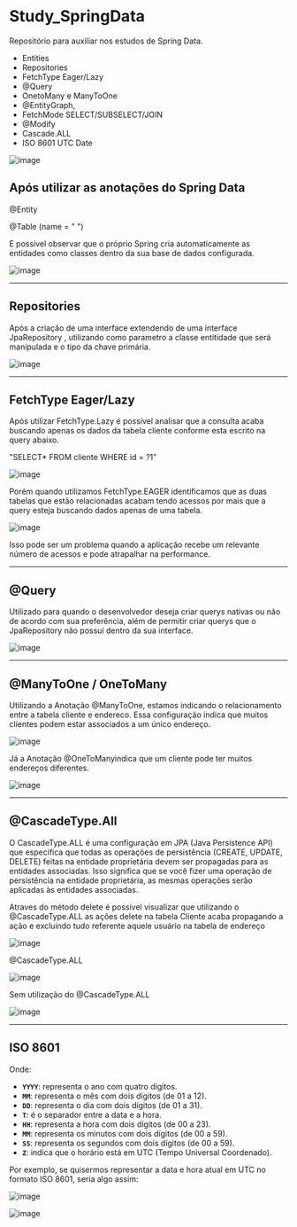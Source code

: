 # Study_SpringData
Repositório para auxiliar nos estudos de Spring Data.

-  Entities
-  Repositories
-  FetchType Eager/Lazy
-  @Query
-  OnetoMany e ManyToOne
-  @EntityGraph,
-  FetchMode SELECT/SUBSELECT/JOIN
-  @Modify
-  Cascade.ALL
-  ISO 8601 UTC Date

![image](https://github.com/Viniciusalves16/Study_SpringData/assets/103587422/c3e12a51-6279-46e8-9737-c93b171bdae8)

Após utilizar as anotações do Spring Data 
-----------------------------------------
@Entity

@Table (name = " ")

E possível observar que o próprio Spring cria automaticamente as entidades como classes dentro da sua base de dados configurada.

![image](https://github.com/Viniciusalves16/Study_SpringData/assets/103587422/85e28f96-3e0f-456f-8400-e162f675bad7)

-------------
Repositories 
--------------
Após a criação de uma interface extendendo de uma interface JpaRepository , utilizando como parametro a classe entitidade que será manipulada e o tipo da chave primária.

![image](https://github.com/Viniciusalves16/Study_SpringData/assets/103587422/834674ed-beaa-4dd9-af21-786d4f9ba9ad)

--------------------
FetchType Eager/Lazy
---------------------
Após utilizar FetchType.Lazy é possível analisar que a consulta acaba buscando apenas os dados da tabela cliente conforme esta escrito na query abaixo.

"SELECT* FROM cliente WHERE id = ?1"

![image](https://github.com/Viniciusalves16/Study_SpringData/assets/103587422/41fa5253-88e3-4ba6-9a0d-16964373c64f)

Porém quando utilizamos FetchType.EAGER identificamos que as duas tabelas que estão relacionadas acabam tendo acessos por mais que a query esteja buscando dados apenas de uma tabela.

![image](https://github.com/Viniciusalves16/Study_SpringData/assets/103587422/15265a4f-e3cd-43b6-b9a6-4dc2657301df)

Isso pode ser um problema quando a aplicação recebe um relevante número de acessos e pode atrapalhar na performance.

--------------------
@Query
---------------------
Utilizado para quando o desenvolvedor deseja criar querys nativas ou não de acordo com sua preferência, além de permitir criar querys que o JpaRepository não possui dentro da sua interface.

![image](https://github.com/Viniciusalves16/Study_SpringData/assets/103587422/ae4b81ca-d36e-4b23-b8dc-2d949689fe56)

--------------------
@ManyToOne / OneToMany
---------------------
Utilizando a Anotação @ManyToOne, estamos indicando o relacionamento entre a tabela cliente e endereco. Essa configuração indica que muitos clientes podem estar associados a um único endereço.

![image](https://github.com/Viniciusalves16/Study_SpringData/assets/103587422/73793e3d-2b9e-43ac-b569-adb8dbada339)


Já a Anotação @OneToManyindica que um cliente pode ter muitos endereços diferentes. 

![image](https://github.com/Viniciusalves16/Study_SpringData/assets/103587422/04c75d73-52f2-4426-a231-8c46d7a0d75b)

---------------------
@CascadeType.All
---------------------

O CascadeType.ALL é uma configuração em JPA (Java Persistence API) que especifica que todas as operações de persistência (CREATE, UPDATE, DELETE) feitas na entidade proprietária devem ser propagadas para as entidades associadas. Isso significa que se você fizer uma operação de persistência na entidade proprietária, as mesmas operações serão aplicadas às entidades associadas.

Atraves do método delete é possível visualizar que utilizando o @CascadeType.ALL  as ações delete na tabela Cliente acaba propagando a ação e excluindo tudo referente aquele usuário na tabela de endereço

![image](https://github.com/Viniciusalves16/Study_SpringData/assets/103587422/ae633923-8812-4ae7-aaef-8d3d118941eb)



@CascadeType.ALL

![image](https://github.com/Viniciusalves16/Study_SpringData/assets/103587422/56309f8e-d5ed-4ef5-82ec-3e93979c1f2f)

Sem utilização do @CascadeType.ALL

![image](https://github.com/Viniciusalves16/Study_SpringData/assets/103587422/2d1fe8a0-9144-4fb8-a7e0-b47457a85136)


---------------------
ISO 8601 
---------------------

Onde:

- **`YYYY`**: representa o ano com quatro dígitos.
- **`MM`**: representa o mês com dois dígitos (de 01 a 12).
- **`DD`**: representa o dia com dois dígitos (de 01 a 31).
- **`T`**: é o separador entre a data e a hora.
- **`HH`**: representa a hora com dois dígitos (de 00 a 23).
- **`MM`**: representa os minutos com dois dígitos (de 00 a 59).
- **`SS`**: representa os segundos com dois dígitos (de 00 a 59).
- **`Z`**: indica que o horário está em UTC (Tempo Universal Coordenado).

Por exemplo, se quisermos representar a data e hora atual em UTC no formato ISO 8601, seria algo assim:


![image](https://github.com/Viniciusalves16/Study_SpringData/assets/103587422/998d16a9-c672-48dd-8e84-436d2496a795)




![image](https://github.com/Viniciusalves16/Study_SpringData/assets/103587422/e5e9b1fe-67e2-41c9-83bb-320ccb83f4a0)





